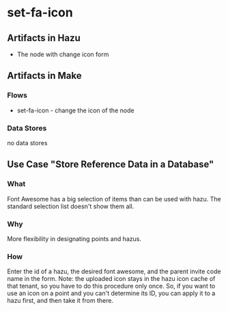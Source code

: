 # set-fa-icon

## Artifacts in Hazu
* The node with change icon form

## Artifacts in Make
### Flows
* set-fa-icon - change the icon of the node

### Data Stores
no data stores

## Use Case "Store Reference Data in a Database"

### What

Font Awesome has a big selection of items than can be used with hazu. The standard selection list doesn't show them all.

### Why

More flexibility in designating points and hazus.

### How
Enter the id of a hazu, the desired font awesome, and the parent invite code name in the form.
Note: the uploaded icon stays in the hazu icon cache of that tenant, so you have to do this procedure only once. So, if you want to use an icon on a point and you can't determine its ID, you can apply it to a hazu first, and then take it from there.